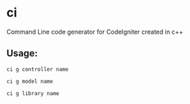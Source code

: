 # ci
Command Line code generator for CodeIgniter created in c++

## Usage:
 `ci g controller name`

 `ci g model name`

 `ci g library name`

